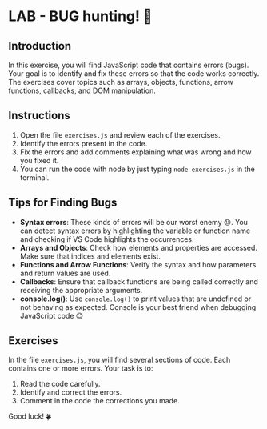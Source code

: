 # LAB - BUG hunting! 🐛

## Introduction
In this exercise, you will find JavaScript code that contains errors (bugs). Your goal is to identify and fix these errors so that the code works correctly. The exercises cover topics such as arrays, objects, functions, arrow functions, callbacks, and DOM manipulation.

## Instructions

1. Open the file `exercises.js` and review each of the exercises.
2. Identify the errors present in the code.
3. Fix the errors and add comments explaining what was wrong and how you fixed it.
4. You can run the code with node by just typing `node exercises.js` in the terminal.

## Tips for Finding Bugs

- **Syntax errors**: These kinds of errors will be our worst enemy 😓. You can detect syntax errors by highlighting the variable or function name and checking if VS Code highlights the occurrences.
- **Arrays and Objects**: Check how elements and properties are accessed. Make sure that indices and elements exist.
- **Functions and Arrow Functions**: Verify the syntax and how parameters and return values are used.
- **Callbacks**: Ensure that callback functions are being called correctly and receiving the appropriate arguments.
- **console.log()**: Use `console.log()` to print values that are undefined or not behaving as expected. Console is your best friend when debugging JavaScript code 😊

## Exercises

In the file `exercises.js`, you will find several sections of code. Each contains one or more errors. Your task is to:

1. Read the code carefully.
2. Identify and correct the errors.
3. Comment in the code the corrections you made.

Good luck! 🍀
